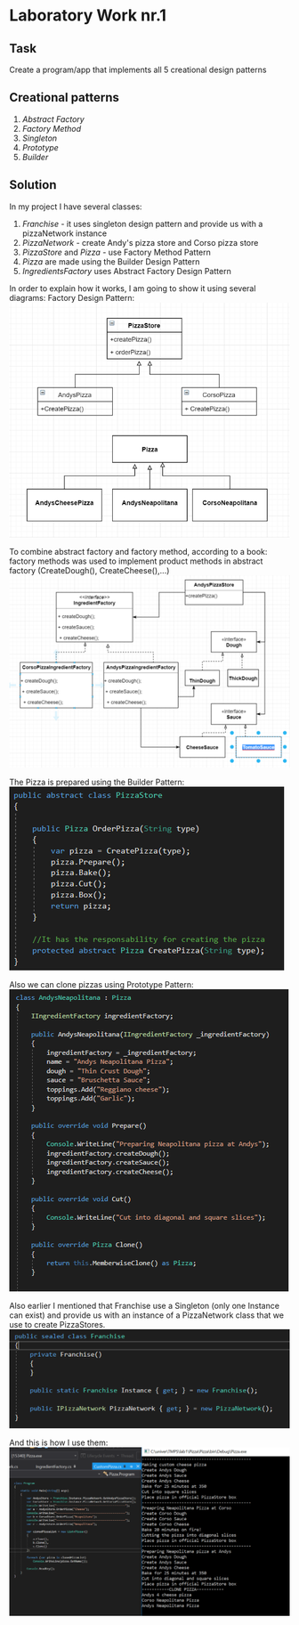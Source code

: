 # Laboratory Work nr.1
## Task 
Create a program/app that implements all 5 creational design patterns
## Creational patterns
1. _Abstract Factory_
2. _Factory Method_
3. _Singleton_
4. _Prototype_
5. _Builder_

## Solution 
In my project I have several classes:
1. _Franchise_  - it uses singleton design pattern and provide us with a pizzaNetwork instance
2. _PizzaNetwork_ - create Andy's pizza store and Corso pizza store
3. _PizzaStore_ and _Pizza_ - use Factory Method Pattern
4. _Pizza_ are made using the Builder Design Pattern
5. _IngredientsFactory_ uses Abstract Factory Design Pattern 

In order to explain how it works, I am going to show it using several diagrams:
Factory Design Pattern: 
![alt text](DiagramsAndScreens/FactoryMethod.PNG "Logo Title Text 1")

To combine abstract factory and factory method, according to a book: factory methods was used to implement product methods in abstract factory (CreateDough(), CreateCheese(),...)
![alt text](DiagramsAndScreens/AbstractFactory.PNG "Logo Title Text 1")

The Pizza is prepared using the Builder Pattern:  
![alt text](DiagramsAndScreens/Builder.PNG "Logo Title Text 1")

Also we can clone pizzas using Prototype Pattern: 
![alt text](DiagramsAndScreens/Prototype.PNG "Logo Title Text 1")

Also earlier I mentioned that Franchise use a Singleton (only one Instance can exist) and provide us with an instance of a PizzaNetwork class that we use to create PizzaStores.
![alt text](DiagramsAndScreens/Franchise.PNG "Logo Title Text 1")

And this is how I use them: 
![alt text](DiagramsAndScreens/Result.PNG "Logo Title Text 1")



